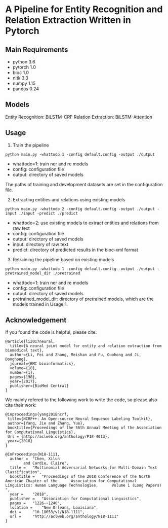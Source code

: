 # A Pipeline for Entity Recognition and Relation Extraction Written in Pytorch

Main Requirements
-----
* python 3.6
* pytorch 1.0
* bioc 1.0
* nltk 3.3
* numpy 1.15
* pandas 0.24

Models
-----
Entity Recognition: BiLSTM-CRF
Relation Extraction: BiLSTM-Attention

Usage
-----
1. Train the pipeline

  ```
  python main.py -whattodo 1 -config default.config -output ./output
  ```

  * whattodo=1: train ner and re models
  * config: configuration file
  * output: directory of saved models

  The paths of training and development datasets are set in the configuration file.

2. Extracting entities and relations using existing models

  ```
  python main.py -whattodo 2 -config default.config -output ./output -input ./input -predict ./predict
  ```

  * whattodo=2: use existing models to extract entities and relations from raw text
  * config: configuration file
  * output: directory of saved models
  * input: directory of raw text
  * predict: directory of predicted results in the bioc-xml format

3. Retraining the pipeline based on existing models

  ```
  python main.py -whattodo 1 -config default.config -output ./output -pretrained_model_dir ./pretrained
  ```

  * whattodo=1: train ner and re models
  * config: configuration file
  * output: directory of saved models
  * pretrained_model_dir: directory of pretrained models, which are the models trained in Usage 1.

Acknowledgement
-----
If you found the code is helpful, please cite:
```
@article{li2017neural,
  title={A neural joint model for entity and relation extraction from biomedical text},
  author={Li, Fei and Zhang, Meishan and Fu, Guohong and Ji, Donghong},
  journal={BMC bioinformatics},
  volume={18},
  number={1},
  pages={198},
  year={2017},
  publisher={BioMed Central}
}
```

We mainly refered to the following work to write the code, so please also cite their work:
```
@inproceedings{yang2018ncrf,
 title={NCRF++: An Open-source Neural Sequence Labeling Toolkit},
 author={Yang, Jie and Zhang, Yue},
 booktitle={Proceedings of the 56th Annual Meeting of the Association for Computational Linguistics},
 Url = {http://aclweb.org/anthology/P18-4013},
 year={2018}
}
```

```
@InProceedings{N18-1111,
  author = 	"Chen, Xilun
		and Cardie, Claire",
  title = 	"Multinomial Adversarial Networks for Multi-Domain Text Classification",
  booktitle = 	"Proceedings of the 2018 Conference of the North American Chapter of the      Association for Computational Linguistics: Human Language Technologies,      Volume 1 (Long Papers)    ",
  year = 	"2018",
  publisher = 	"Association for Computational Linguistics",
  pages = 	"1226--1240",
  location = 	"New Orleans, Louisiana",
  doi = 	"10.18653/v1/N18-1111",
  url = 	"http://aclweb.org/anthology/N18-1111"
}
```

